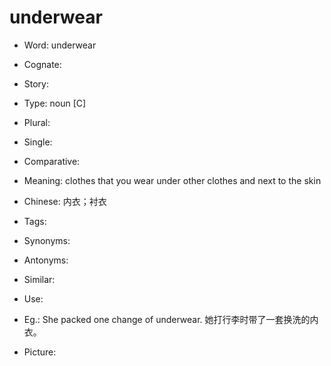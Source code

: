 # underwear

- Word: underwear
- Cognate: 
- Story: 

- Type: noun [C]
- Plural: 
- Single: 
- Comparative: 
- Meaning: clothes that you wear under other clothes and next to the skin
- Chinese: 内衣；衬衣
- Tags: 
- Synonyms: 
- Antonyms: 
- Similar: 
- Use: 
- Eg.: She packed one change of underwear. 她打行李时带了一套换洗的内衣。
- Picture: 


